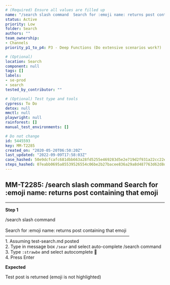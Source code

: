 ```yaml
---
# (Required) Ensure all values are filled up
name: "/search slash command  Search for :emoji name: returns post containing that emoji"
status: Active
priority: Low
folder: Search
authors: ""
team_ownership:
- Channels
priority_p1_to_p4: P3 - Deep Functions (Do extensive scenarios work?)

# (Optional)
location: Search
component: null
tags: []
labels:
- se-prod
- search
tested_by_contributor: ""

# (Optional) Test type and tools
cypress: To Do
detox: null
mmctl: null
playwright: null
rainforest: []
manual_test_environments: []

# Do not change
id: 5445593
key: MM-T2285
created_on: "2020-05-20T06:50:20Z"
last_updated: "2022-09-09T17:58:03Z"
case_hashed: 50e9dcfcafc681dbb663a28fd5255e469283d5e2e719d2f931a22cc22ef0677b91f5834bdbeb3a77e2a3e1813a72cd7b
steps_hashed: 07eabb0695a85539526554c06be2b27bacee836a29a8d487763d62d8da21c04286dcd9c2a202a6f68aa7439ea984732b
---
```


<!-- (Auto-generated) Based on frontmatter's "key" and "name" -->

## MM-T2285: /search slash command Search for :emoji name: returns post containing that emoji

---

**Step 1**

/search slash command\
\
Search for :emoji name: returns post containing that emoji\
————————————————————————————\
1\. Assuming test-search.md posted\
2\. Type in message box `/sear` and select auto-complete /search command\
3\. Type `:strawbe` and select autocomplete :strawberry:\
4\. Press Enter

**Expected**

Test post is returned (emoji is not highlighted)
